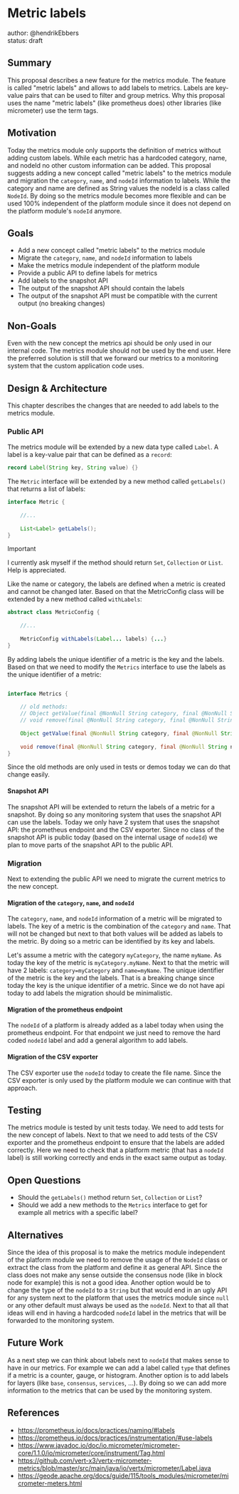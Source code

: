# Metric labels

author: @hendrikEbbers  
status: draft

## Summary

This proposal describes a new feature for the metrics module.
The feature is called "metric labels" and allows to add labels to metrics.
Labels are key-value pairs that can be used to filter and group metrics.
Why this proposal uses the name "metric labels" (like prometheus does) other libraries (like micrometer) use the term tags.

## Motivation

Today the metrics module only supports the definition of metrics without adding custom labels.
While each metric has a  hardcoded category, name, and nodeId no other custom information can be added.
This proposal suggests adding a new concept called "metric labels" to the metrics module and
migration the `category`, `name`, and `nodeId` information to labels.
While the category and name are defined as String values the nodeId is a class called `NodeId`.
By doing so the metrics module becomes more flexible and can be used 100% independent of the
platform module since it does not depend on the platform module's `nodeId` anymore.

## Goals

- Add a new concept called "metric labels" to the metrics module
- Migrate the `category`, `name`, and `nodeId` information to labels
- Make the metrics module independent of the platform module
- Provide a public API to define labels for metrics
- Add labels to the snapshot API
- The output of the snapshot API should contain the labels
- The output of the snapshot API must be compatible with the current output (no breaking changes)

## Non-Goals

Even with the new concept the metrics api should be only used in our internal code.
The metrics module should not be used by the end user.
Here the preferred solution is still that we forward our metrics to a monitoring system that the custom application code uses.

## Design & Architecture

This chapter describes the changes that are needed to add labels to the metrics module.

### Public API

The metrics module will be extended by a new data type called `Label`.
A label is a key-value pair that can be defined as a `record`:

```java
record Label(String key, String value) {}
``` 

The `Metric` interface will be extended by a new method called `getLabels()` that returns a list of labels:

```java
interface Metric {
    
    //...
    
    List<Label> getLabels();
}
```

> [!IMPORTANT]  
> I currently ask myself if the method should return `Set`, `Collection` or `List`. Help is appreciated.

Like the name or category, the labels are defined when a metric is created and cannot be changed later.
Based on that the MetricConfig class will be extended by a new method called `withLabels`:

```java
abstract class MetricConfig {
    
    //...
    
    MetricConfig withLabels(Label... labels) {...}
}
```

By adding labels the unique identifier of a metric is the key and the labels.
Based on that we need to modify the `Metrics` interface to use the labels as the unique identifier of a metric:

```java

interface Metrics {
    
    // old methods:
    // Object getValue(final @NonNull String category, final @NonNull String name);
    // void remove(final @NonNull String category, final @NonNull String name);
    
    Object getValue(final @NonNull String category, final @NonNull String name, final @NonNull Set<Label> labels);
    
    void remove(final @NonNull String category, final @NonNull String name, final @NonNull Set<Label> labels);
}
```

Since the old methods are only used in tests or demos today we can do that change easily.

#### Snapshot API

The snapshot API will be extended to return the labels of a metric for a snapshot.
By doing so any monitoring system that uses the snapshot API can use the labels.
Today we only have 2 system that uses the snapshot API: the prometheus endpoint and the CSV exporter.
Since no class of the snapshot API is public today (based on the internal usage of `nodeId`) we plan to move parts
of the snapshot API to the public API.

### Migration

Next to extending the public API we need to migrate the current metrics to the new concept.

#### Migration of the `category`, `name`, and `nodeId`

The `category`, `name`, and `nodeId` information of a metric will be migrated to labels.
The key of a metric is the combination of the `category` and `name`.
That will not be changed but next to that both values will be added as labels to the metric.
By doing so a metric can be identified by its key and labels.

Let's assume a metric with the category `myCategory`, the name `myName`.
As today the key of the metric is `myCategory.myName`.
Next to that the metric will have 2 labels: `category=myCategory` and `name=myName`.
The unique identifier of the metric is the key and the labels.
That is a breaking change since today the key is the unique identifier of a metric.
Since we do not have api today to add labels the migration should be minimalistic.

#### Migration of the prometheus endpoint

The `nodeId` of a platform is already added as a label today when using the prometheus endpoint.
For that endpoint we just need to remove the hard coded `nodeId` label and add a general algorithm to add labels.

#### Migration of the CSV exporter

The CSV exporter use the `nodeId` today to create the file name.
Since the CSV exporter is only used by the platform module we can continue with that approach.

## Testing

The metrics module is tested by unit tests today. We need to add tests for the new concept of labels.
Next to that we need to add tests of the CSV exporter and the prometheus endpoint to ensure that the labels are added correctly.
Here we need to check that a platform metric (that has a `nodeId` label) is still working correctly and ends in the exact same output as today.

## Open Questions

- Should the `getLabels()` method return `Set`, `Collection` or `List`?
- Should we add a new methods to the `Metrics` interface to get for example all metrics with a specific label?

## Alternatives

Since the idea of this proposal is to make the metrics module independent of the platform module we need to remove
the usage of the `NodeId` class or extract the class from the platform and define it as general API.
Since the class does not make any sense outside the consensus node (like in block node for example) this is not a good idea.
Another option would be to change the type of the `nodeId` to a `String` but that would end in an ugly API for any
system next to the platform that uses the metrics module since `null` or any other default must always be used as the `nodeId`.
Next to that all that ideas will end in having a hardcoded `nodeId` label in the metrics that will be forwarded to the monitoring system.

## Future Work

As a next step we can think about labels next to `nodeId` that makes sense to have in our metrics.
For example we can add a label called `type` that defines if a metric is a counter, gauge, or histogram.
Another option is to add labels for layers (like `base`, `consensus`, `services`, ...).
By doing so we can add more information to the metrics that can be used by the monitoring system.

## References

- https://prometheus.io/docs/practices/naming/#labels
- https://prometheus.io/docs/practices/instrumentation/#use-labels
- https://www.javadoc.io/doc/io.micrometer/micrometer-core/1.1.0/io/micrometer/core/instrument/Tag.html
- https://github.com/vert-x3/vertx-micrometer-metrics/blob/master/src/main/java/io/vertx/micrometer/Label.java
- https://geode.apache.org/docs/guide/115/tools_modules/micrometer/micrometer-meters.html
